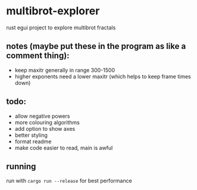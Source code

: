 # multibrot-explorer
rust egui project to explore multibrot fractals

## notes (maybe put these in the program as like a comment thing): 
- keep maxitr generally in range 300-1500
- higher exponents need a lower maxitr (which helps to keep frame times down)

## todo:
- allow negative powers
- more colouring algorithms
- add option to show axes
- better styling
- format readme
- make code easier to read, main is awful

## running
run with `cargo run --release` for best performance
